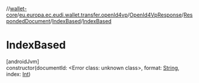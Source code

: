 //[wallet-core](../../../../../index.md)/[eu.europa.ec.eudi.wallet.transfer.openId4vp](../../../index.md)/[OpenId4VpResponse](../../index.md)/[RespondedDocument](../index.md)/[IndexBased](index.md)/[IndexBased](-index-based.md)

# IndexBased

[androidJvm]\
constructor(documentId: &lt;Error class: unknown class&gt;, format: [String](https://kotlinlang.org/api/latest/jvm/stdlib/kotlin-stdlib/kotlin/-string/index.html), index: [Int](https://kotlinlang.org/api/latest/jvm/stdlib/kotlin-stdlib/kotlin/-int/index.html))

